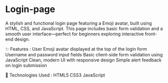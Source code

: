 # Login-page
A stylish and functional login page featuring a Emoji avatar, built using HTML, CSS, and JavaScript. This page includes basic form validation and a smooth user interface—perfect for beginners exploring interactive front-end design.

✨ Features :
          User Emoji avatar displayed at the top of the login form
          Username and password input fields
          Basic client-side form validation using JavaScript
          Clean, modern UI with responsive design
          Simple alert feedback on login submission

🧰 Technologies Used :
                       HTML5
                       CSS3
                       JavaScript
